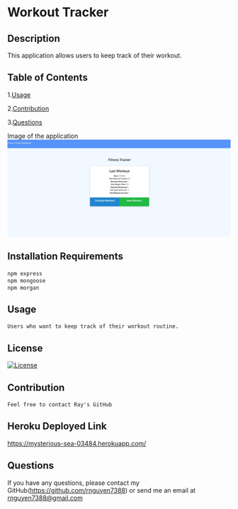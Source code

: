 # Workout Tracker
## Description
  This application allows users to keep track of their workout.
## Table of Contents
1.[Usage](#Usage)

2.[Contribution](#Contribution)

3.[Questions](#Questions)

Image of the application
![](public/assets/fitnessTracker.JPG)

## Installation Requirements
    npm express
    npm mongoose
    npm morgan
## Usage
    Users who want to keep track of their workout routine.
## License
[![License](https://img.shields.io/badge/license-MIT-blue.svg)](https://shields.io/)
## Contribution
    Feel free to contact Ray's GitHub
## Heroku Deployed Link
   https://mysterious-sea-03484.herokuapp.com/
## Questions
If you have any questions, please contact my GitHub(https://github.com/rnguyen7388) or send me an email at rnguyen7388@gmail.com
